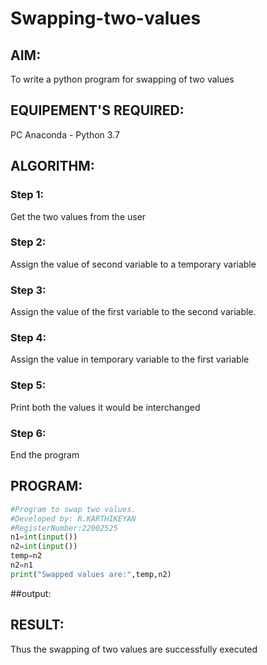 # Swapping-two-values
## AIM:
To write a python program for swapping of two values
## EQUIPEMENT'S REQUIRED: 
PC
Anaconda - Python 3.7
## ALGORITHM: 
### Step 1:
Get the two values from the user
### Step 2: 
Assign the value of second variable to a temporary variable 
### Step 3: 
Assign the value of the first variable to the second variable.
### Step 4:  
Assign the value in temporary variable to the first variable
### Step 5: 
Print both the values it would be interchanged
### Step 6: 
End the program
## PROGRAM:
```python
#Program to swap two values.
#Developed by: R.KARTHIKEYAN
#RegisterNumber:22002525
n1=int(input())
n2=int(input())
temp=n2
n2=n1
print("Swapped values are:",temp,n2)
```
##output:


## RESULT:
Thus the swapping of two values are successfully executed



